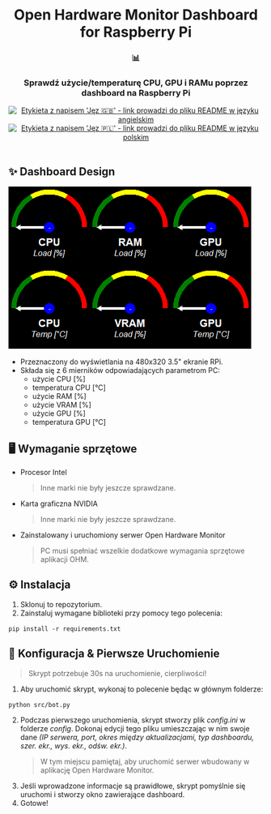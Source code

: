 <div align="center">
   <h1>Open Hardware Monitor Dashboard for Raspberry Pi</h1>
   <h3>📊</h3>
   <h3>Sprawdź użycie/temperaturę CPU, GPU i RAMu poprzez dashboard na Raspberry Pi</h3>
   <a href="https://github.com/Cezary924/Open-Hardware-Monitor-Dashboard-for-Raspberry-Pi/blob/master/README.md" target="__blank"><img alt="Etykieta z napisem 'Jęz 🇬🇧' - link prowadzi do pliku README w języku angielskim" src="https://img.shields.io/badge/Jęz-🇬🇧-012169?style=for-the-badge"></a>
   <a href="https://github.com/Cezary924/Open-Hardware-Monitor-Dashboard-for-Raspberry-Pi/blob/master/README.pl-pl.md" target="__blank"><img alt="Etykieta z napisem 'Jęz 🇵🇱' - link prowadzi do pliku README w języku polskim" src="https://img.shields.io/badge/Jęz-🇵🇱-dc143c?style=for-the-badge"></a>
</div><br/>

## ✨ Dashboard Design
![Zrzut ekranu układu dashboard](https://raw.githubusercontent.com/Cezary924/Open-Hardware-Monitor-Dashboard-for-Raspberry-Pi/master/dashboard.png)
- Przeznaczony do wyświetlania na 480x320 3.5" ekranie RPi.
- Składa się z 6 mierników odpowiadających parametrom PC:
   - użycie CPU [%]
   - temperatura CPU [°C]
   - użycie RAM [%]
   - użycie VRAM [%]
   - użycie GPU [%]
   - temperatura GPU [°C]

## 🖥️ Wymaganie sprzętowe
- Procesor Intel
  > Inne marki nie były jeszcze sprawdzane.
- Karta graficzna NVIDIA
  > Inne marki nie były jeszcze sprawdzane.
- Zainstalowany i uruchomiony serwer Open Hardware Monitor
  > PC musi spełniać wszelkie dodatkowe wymagania sprzętowe aplikacji OHM.

## ⚙️ Instalacja
1. Sklonuj to repozytorium.
2. Zainstaluj wymagane biblioteki przy pomocy tego polecenia:
```
pip install -r requirements.txt
```

## 🚀 Konfiguracja & Pierwsze Uruchomienie
   > Skrypt potrzebuje 30s na uruchomienie, cierpliwości!
1. Aby uruchomić skrypt, wykonaj to polecenie będąc w głównym folderze:
```
python src/bot.py
```
2. Podczas pierwszego uruchomienia, skrypt stworzy plik *config.ini* w folderze *config*. Dokonaj edycji tego pliku umieszczając w nim swoje dane *(IP serwera, port, okres między aktualizacjami, typ dashboardu, szer. ekr., wys. ekr., odśw. ekr.)*.
   > W tym miejscu pamiętaj, aby uruchomić serwer wbudowany w aplikację Open Hardware Monitor.
3. Jeśli wprowadzone informacje są prawidłowe, skrypt pomyślnie się uruchomi i stworzy okno zawierające dashboard.
4. Gotowe!
